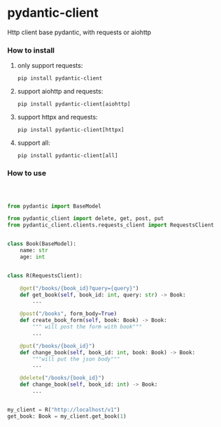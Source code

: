 # pydantic-client

Http client base pydantic, with requests or aiohttp

### How to install

1. only support requests:

   `pip install pydantic-client`
2. support aiohttp and requests:

   `pip install pydantic-client[aiohttp]`

3. support httpx and requests:

   `pip install pydantic-client[httpx]`

4. support all:

   `pip install pydantic-client[all]`

### How to use

```python



from pydantic import BaseModel

from pydantic_client import delete, get, post, put
from pydantic_client.clients.requests_client import RequestsClient


class Book(BaseModel):
    name: str
    age: int


class R(RequestsClient):

    @get("/books/{book_id}?query={query}")
    def get_book(self, book_id: int, query: str) -> Book:
        ...

    @post("/books", form_body=True)
    def create_book_form(self, book: Book) -> Book:
        """ will post the form with book"""
        ...

    @put("/books/{book_id}")
    def change_book(self, book_id: int, book: Book) -> Book:
        """will put the json body"""
        ...

    @delete("/books/{book_id}")
    def change_book(self, book_id: int) -> Book:
        ...


my_client = R("http://localhost/v1")
get_book: Book = my_client.get_book(1)
```